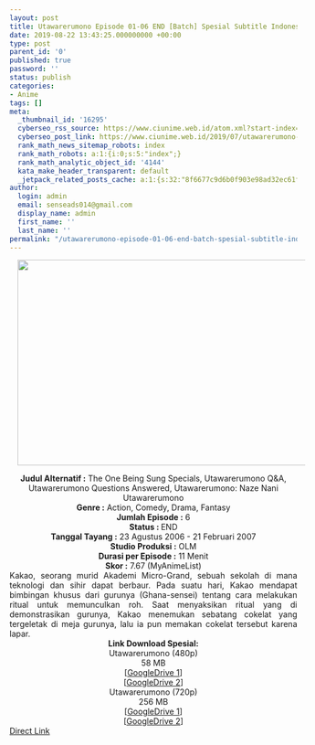 ```yaml
---
layout: post
title: Utawarerumono Episode 01-06 END [Batch] Spesial Subtitle Indonesia
date: 2019-08-22 13:43:25.000000000 +00:00
type: post
parent_id: '0'
published: true
password: ''
status: publish
categories:
- Anime
tags: []
meta:
  _thumbnail_id: '16295'
  cyberseo_rss_source: https://www.ciunime.web.id/atom.xml?start-index=3601&max-results=150
  cyberseo_post_link: https://www.ciunime.web.id/2019/07/utawarerumono-episode-01-06-end-batch.html
  rank_math_news_sitemap_robots: index
  rank_math_robots: a:1:{i:0;s:5:"index";}
  rank_math_analytic_object_id: '4144'
  kata_make_header_transparent: default
  _jetpack_related_posts_cache: a:1:{s:32:"8f6677c9d6b0f903e98ad32ec61f8deb";a:2:{s:7:"expires";i:1657131786;s:7:"payload";a:0:{}}}
author:
  login: admin
  email: senseads014@gmail.com
  display_name: admin
  first_name: ''
  last_name: ''
permalink: "/utawarerumono-episode-01-06-end-batch-spesial-subtitle-indonesia/"
---
```

<div class="separator" style="clear: both; text-align: center;"><a href="https://1.bp.blogspot.com/-DqHXhsVgEhk/XTbuzSotL1I/AAAAAAAAcdQ/VcSOCGnJK_cELlNLwNeNWfhG1wkD3hNnACLcBGAs/s1600/Utawarerumono%2BSpesial.jpg" imageanchor="1" style="margin-left: 1em; margin-right: 1em;"><img border="0" data-original-height="720" data-original-width="1280" height="360" src="{{ site.baseurl }}/assets/2019/08/Utawarerumono%2BSpesial.jpg" width="640" /></a></div>
<p>
<div style="text-align: center;"><b>Judul</b><b><b> Alternatif </b>:</b> The One Being Sung Specials, Utawarerumono Q&amp;A, Utawarerumono Questions Answered, Utawarerumono: Naze Nani Utawarerumono</div>
<div style="text-align: center;"><b><b>Genre :</b></b> Action, Comedy, Drama, Fantasy</div>
<div style="text-align: center;"><b>Jumlah Episode :</b> 6<br /><b>Status :&nbsp;</b>END<br /><b>Tanggal Tayang :</b> 23 Agustus 2006 - 21 Februari 2007<br /><b>Studio Produksi :</b> OLM<br /><b>Durasi per Episode :</b> 11 Menit</div>
<div style="text-align: center;"><b>Skor :</b> 7.67 (MyAnimeList)</div>
<div style="text-align: center;"></div>
<div style="text-align: justify;"><span class="isi">Kakao, seorang murid Akademi Micro-Grand, sebuah sekolah di mana teknologi dan sihir dapat berbaur. Pada suatu hari, Kakao mendapat bimbingan khusus dari gurunya (Ghana-sensei) tentang cara melakukan ritual untuk memunculkan roh. Saat menyaksikan ritual yang di demonstrasikan gurunya, Kakao menemukan sebatang cokelat yang tergeletak di meja gurunya, lalu ia pun memakan cokelat tersebut karena lapar.</span></div>
<div style="text-align: justify;"></div>
<div style="text-align: justify;"></div>
<div style="text-align: center;"><b>Link Download Spesial:</b></div>
<div style="text-align: center;">Utawarerumono (480p)</div>
<div style="text-align: center;">
<div style="text-align: center;">
<div style="text-align: center;">58 MB</div>
<div style="text-align: center;">[<a href="https://drive.google.com/file/d/1vJnSR0hEOFSni4wURLdYAuDdi2vJrUQ2/view" target="_blank" rel="noopener">GoogleDrive 1</a>]<br />[<a href="https://drive.google.com/file/d/1-HBXDtpT1o0_16SOcdZfAgMmcfp4fvk-/view" target="_blank" rel="noopener">GoogleDrive 2</a>]
<div style="text-align: center;">Utawarerumono (720p)</div>
<div style="text-align: center;">256 MB</div>
<div style="text-align: center;">[<a href="https://drive.google.com/file/d/1V1Rbp3Udz5pNuDkl86oksl33qXwKY-7D/view" target="_blank" rel="noopener">GoogleDrive 1</a>]<br />[<a href="https://drive.google.com/file/d/1fxbLwXH19pF09Tb7WjzFDNUVdiEkwUn4/view" target="_blank" rel="noopener">GoogleDrive 2</a>]</div>
</div>
</div>
</div>
<link rel="stylesheet" href="https://cdnjs.cloudflare.com/ajax/libs/font-awesome/4.7.0/css/font-awesome.min.css" />
<div class="divbtn"> <a href="https://handymansurrender.com/fihup8buzv?key=94550f7ce39444073321dde3b8782f97" class="btn"><i class="fa fa-download"></i> Direct Link</a> </div>
